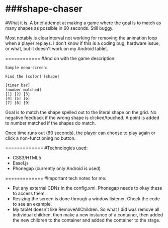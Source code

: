 ###shape-chaser
============
#What it is:
A brief attempt at making a game where the goal is to match as many shapes as possible in 60 seconds. Still buggy.

Most notably is clearInterval not working for removing the animation loop when a player replays.  I don't know
if this is a coding bug, hardware issue, or what, but it doesn't work on my Android tablet.

============
#And on with the game description:
```
Sample menu-screen:

Find the [color] [shape]

[timer bar]
[number matched]
[1] [2] [3]
[4] [5] [6]
[7] [8] [9]
```
Goal is to match the shape spelled out to the literal shape on the grid.  No negative feedback if the wrong shape
is clicked/touched.  A point is added to number matched if the shapes do match.

Once time runs out (60 seconds), the player can choose to play again or click a non-functioning no button.

=============
#Technologies used:

- CSS3/HTML5
- Easel.js
- Phonegap (currently only Android is used)

=============
#Important tech notes for me:

- Put any external CDNs in the config.xml.  Phonegap needs to okay these to access them.
- Resizing the screen is done through a window listener.  Check the code to see an example.
- My tablet doesn't like RemoveAllChildren.  So what I did was remove all individual children, then make a new instance of a container, then added the new children to the container and added the container to the stage.
